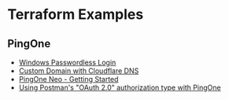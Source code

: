 # Terraform Examples

## PingOne

* [Windows Passwordless Login](./pingone-workforce-windows-passwordless-login)
* [Custom Domain with Cloudflare DNS](./pingone-custom-domain-with-cloudflare-dns)
* [PingOne Neo - Getting Started](./pingone-neo-getting-started)
* [Using Postman's "OAuth 2.0" authorization type with PingOne](./pingone-postman-oauth2-integration)
